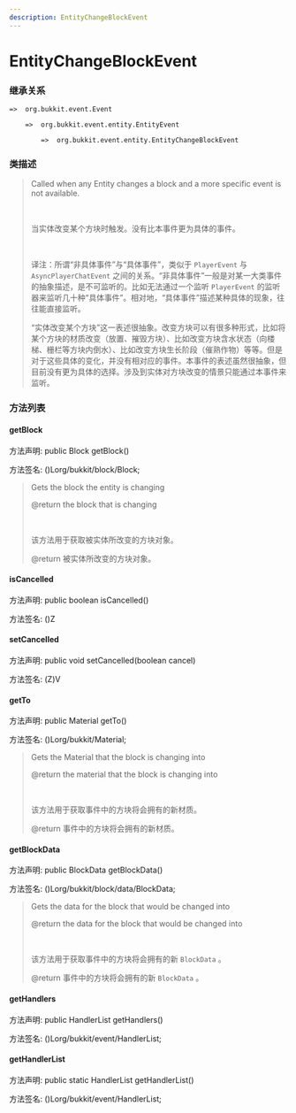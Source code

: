 ```yaml
---
description: EntityChangeBlockEvent
---
```


# EntityChangeBlockEvent

### 继承关系

    =>  org.bukkit.event.Event

        =>  org.bukkit.event.entity.EntityEvent

            =>  org.bukkit.event.entity.EntityChangeBlockEvent

### 类描述

> Called when any Entity changes a block and a more specific event is not available.
> 
> <br>
> 
> 当实体改变某个方块时触发。没有比本事件更为具体的事件。
> 
> <br>
> 
> 译注：所谓“非具体事件”与“具体事件”，类似于 `PlayerEvent` 与 `AsyncPlayerChatEvent` 之间的关系。“非具体事件”一般是对某一大类事件的抽象描述，是不可监听的。比如无法通过一个监听 `PlayerEvent` 的监听器来监听几十种“具体事件”。相对地，“具体事件”描述某种具体的现象，往往能直接监听。
> 
> “实体改变某个方块”这一表述很抽象。改变方块可以有很多种形式，比如将某个方块的材质改变（放置、摧毁方块）、比如改变方块含水状态（向楼梯、栅栏等方块内倒水）、比如改变方块生长阶段（催熟作物）等等。但是对于这些具体的变化，并没有相对应的事件。本事件的表述虽然很抽象，但目前没有更为具体的选择。涉及到实体对方块改变的情景只能通过本事件来监听。

### 方法列表

#### getBlock

方法声明: public Block getBlock()

方法签名: ()Lorg/bukkit/block/Block;

> Gets the block the entity is changing
> 
> @return the block that is changing
> 
> <br>
> 
> 该方法用于获取被实体所改变的方块对象。
> 
> @return 被实体所改变的方块对象。

#### isCancelled

方法声明: public boolean isCancelled()

方法签名: ()Z

#### setCancelled

方法声明: public void setCancelled(boolean cancel)

方法签名: (Z)V

#### getTo

方法声明: public Material getTo()

方法签名: ()Lorg/bukkit/Material;

> Gets the Material that the block is changing into
> 
> @return the material that the block is changing into
> 
> <br>
> 
> 该方法用于获取事件中的方块将会拥有的新材质。
> 
> @return 事件中的方块将会拥有的新材质。

#### getBlockData

方法声明: public BlockData getBlockData()

方法签名: ()Lorg/bukkit/block/data/BlockData;

> Gets the data for the block that would be changed into
> 
> @return the data for the block that would be changed into
> 
> <br>
> 
> 该方法用于获取事件中的方块将会拥有的新 `BlockData` 。
> 
> @return 事件中的方块将会拥有的新 `BlockData` 。

#### getHandlers

方法声明: public HandlerList getHandlers()

方法签名: ()Lorg/bukkit/event/HandlerList;

#### getHandlerList

方法声明: public static HandlerList getHandlerList()

方法签名: ()Lorg/bukkit/event/HandlerList;